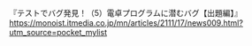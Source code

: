 『テストでバグ発見！（5）電卓プログラムに潜むバグ【出題編】』
https://monoist.itmedia.co.jp/mn/articles/2111/17/news009.html?utm_source=pocket_mylist
